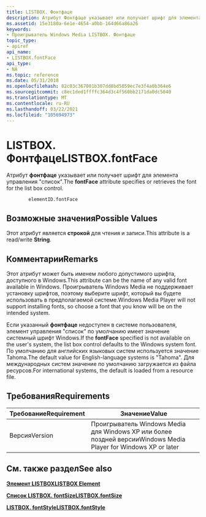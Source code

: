 ```yaml
---
title: LISTBOX. Фонтфаце
description: Атрибут Фонтфаце указывает или получает шрифт для элемента управления "список".
ms.assetid: 15e3180a-6e1e-4654-a0bb-164d66a86a26
keywords:
- Проигрыватель Windows Media LISTBOX. Фонтфаце
topic_type:
- apiref
api_name:
- LISTBOX.fontFace
api_type:
- NA
ms.topic: reference
ms.date: 05/31/2018
ms.openlocfilehash: 82c03c367001b307dd8bd5059ec7e3f4a0b364e6
ms.sourcegitcommit: c8ec1ded1ffffc364d3c4f560bb2171da0dc5040
ms.translationtype: MT
ms.contentlocale: ru-RU
ms.lasthandoff: 03/22/2021
ms.locfileid: "105694973"
---
```

# <a name="listboxfontface"></a><span data-ttu-id="b3626-104">LISTBOX. Фонтфаце</span><span class="sxs-lookup"><span data-stu-id="b3626-104">LISTBOX.fontFace</span></span>

<span data-ttu-id="b3626-105">Атрибут **фонтфаце** указывает или получает шрифт для элемента управления "список".</span><span class="sxs-lookup"><span data-stu-id="b3626-105">The **fontFace** attribute specifies or retrieves the font for the list box control.</span></span>

``` syntax
        elementID.fontFace
```

## <a name="possible-values"></a><span data-ttu-id="b3626-106">Возможные значения</span><span class="sxs-lookup"><span data-stu-id="b3626-106">Possible Values</span></span>

<span data-ttu-id="b3626-107">Этот атрибут является **строкой** для чтения и записи.</span><span class="sxs-lookup"><span data-stu-id="b3626-107">This attribute is a read/write **String**.</span></span>

## <a name="remarks"></a><span data-ttu-id="b3626-108">Комментарии</span><span class="sxs-lookup"><span data-stu-id="b3626-108">Remarks</span></span>

<span data-ttu-id="b3626-109">Этот атрибут может быть именем любого допустимого шрифта, доступного в Windows.</span><span class="sxs-lookup"><span data-stu-id="b3626-109">This attribute can be the name of any valid font available in Windows.</span></span> <span data-ttu-id="b3626-110">Проигрыватель Windows Media не поддерживает установку шрифтов, поэтому выберите шрифт, который вы будете использовать в предполагаемой системе.</span><span class="sxs-lookup"><span data-stu-id="b3626-110">Windows Media Player will not support installing fonts, so choose a font that you know will be on the intended system.</span></span>

<span data-ttu-id="b3626-111">Если указанный **фонтфаце** недоступен в системе пользователя, элемент управления "список" по умолчанию имеет значение системный шрифт Windows.</span><span class="sxs-lookup"><span data-stu-id="b3626-111">If the **fontFace** specified is not available on the user's system, the list box control defaults to the Windows system font.</span></span> <span data-ttu-id="b3626-112">По умолчанию для английских языковых систем используется значение Tahoma.</span><span class="sxs-lookup"><span data-stu-id="b3626-112">The default value for English-language systems is "Tahoma".</span></span> <span data-ttu-id="b3626-113">Для международных систем значение по умолчанию загружается из файла ресурсов.</span><span class="sxs-lookup"><span data-stu-id="b3626-113">For international systems, the default is loaded from a resource file.</span></span>

## <a name="requirements"></a><span data-ttu-id="b3626-114">Требования</span><span class="sxs-lookup"><span data-stu-id="b3626-114">Requirements</span></span>



| <span data-ttu-id="b3626-115">Требование</span><span class="sxs-lookup"><span data-stu-id="b3626-115">Requirement</span></span> | <span data-ttu-id="b3626-116">Значение</span><span class="sxs-lookup"><span data-stu-id="b3626-116">Value</span></span> |
|--------------------|---------------------------------------------------------|
| <span data-ttu-id="b3626-117">Версия</span><span class="sxs-lookup"><span data-stu-id="b3626-117">Version</span></span><br/> | <span data-ttu-id="b3626-118">Проигрыватель Windows Media для Windows XP или более поздней версии</span><span class="sxs-lookup"><span data-stu-id="b3626-118">Windows Media Player for Windows XP or later</span></span><br/> |



## <a name="see-also"></a><span data-ttu-id="b3626-119">См. также раздел</span><span class="sxs-lookup"><span data-stu-id="b3626-119">See also</span></span>

<dl> <dt>

[<span data-ttu-id="b3626-120">**Элемент LISTBOX**</span><span class="sxs-lookup"><span data-stu-id="b3626-120">**LISTBOX Element**</span></span>](listbox-element.md)
</dt> <dt>

[<span data-ttu-id="b3626-121">**Список LISTBOX. fontSize**</span><span class="sxs-lookup"><span data-stu-id="b3626-121">**LISTBOX.fontSize**</span></span>](listbox-fontsize.md)
</dt> <dt>

[<span data-ttu-id="b3626-122">**LISTBOX. fontStyle**</span><span class="sxs-lookup"><span data-stu-id="b3626-122">**LISTBOX.fontStyle**</span></span>](listbox-fontstyle.md)
</dt> </dl>

 

 





